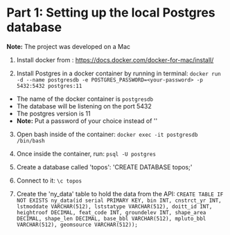 # Part 1: Setting up the local Postgres database

**Note:** The project was developed on a Mac

1. Install docker from : https://docs.docker.com/docker-for-mac/install/

2. Install Postgres in a docker container by running in terminal: `docker run -d --name postgresdb -e POSTGRES_PASSWORD=<your-password> -p 5432:5432 postgres:11`
  - The name of the docker container is `postgresdb`
  - The database will be listening on the port 5432
  - The postgres version is 11
  - **Note:** Put a password of your choice instead of '<your-password>'

3. Open bash inside of the container: `docker exec -it postgresdb /bin/bash`

4. Once inside the container, run: `psql -U postgres`

5. Create a database called 'topos': 'CREATE DATABASE topos;'

6. Connect to it: `\c topos`

7. Create the 'ny_data' table to hold the data from the API: `CREATE TABLE IF NOT EXISTS ny_data(id serial PRIMARY KEY, bin INT, cnstrct_yr INT, lstmoddate VARCHAR(512), lststatype VARCHAR(512), doitt_id INT, heightroof DECIMAL, feat_code INT, groundelev INT, shape_area DECIMAL, shape_len DECIMAL, base_bbl VARCHAR(512), mpluto_bbl VARCHAR(512), geomsource VARCHAR(512));`
